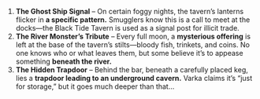 1. **The Ghost Ship Signal** – On certain foggy nights, the tavern’s lanterns flicker in **a specific pattern.** Smugglers know this is a call to meet at the docks—the Black Tide Tavern is used as a signal post for illicit trade.
2. **The River Monster’s Tribute** – Every full moon, a **mysterious offering** is left at the base of the tavern’s stilts—bloody fish, trinkets, and coins. No one knows who or what leaves them, but some believe it’s to appease something **beneath the river.**
3. **The Hidden Trapdoor** – Behind the bar, beneath a carefully placed keg, lies a **trapdoor leading to an underground cavern.** Varka claims it’s “just for storage,” but it goes much deeper than that…